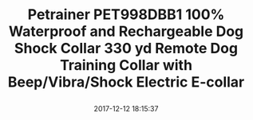 ---
title: > #shorten me
  Petrainer PET998DBB1 100% Waterproof and Rechargeable Dog Shock Collar 330 yd Remote Dog Training Collar with Beep/Vibra/Shock Electric E-collar
name: >
  Petrainer PET998DBB1 100% Waterproof and Rechargeable Dog Shock Collar 330 yd Remote Dog Training Collar with Beep/Vibra/Shock Electric E-collar
date: "2017-12-12 18:15:37"
buy_now: "https://www.amazon.com/Petrainer-PET998DBB1-Waterproof-Rechargeable-Training/dp/B00W6Y3I3O?psc=1&SubscriptionId=AKIAIA5RBQIWQVTCUEUQ&tag=coldcutdeals-20&linkCode=xm2&camp=2025&creative=165953&creativeASIN=B00W6Y3I3O"
description_markdown: >-

  - Petrainer Dog Electronic Collar offers 5 YEARS Replacement or Refund Warranty; If you ever have any issue with your training collar, just contact us! Petrainer US Based Customer Service (Phone & Email) 5 Days a Week

  - Immensely Popular E-Collar used by Expert Trainers & First Time Pet Owners; Can be used to help correct barking, walking, leash training, sitting, aggression, and other behavioral obedience

  - Dog Shock Collar with 0-100 Levels of customization for Static Stimulation & Vibration, and a standard Tone (Beep) Mode which will give an audible warning, which makes it guaranteed to have a stimulation that works for your dog

  - Remote Training Collar is designed with RF434Mhz technology range up to 330 yards, easily train your dog in the park or backyard; Adjustable TPU collar sized from 0 to 25 inches

  - 100% waterproof dog collar receivers; Rechargeable transmitter and receiver can be charged at the same time, so your equipment is always ready to train


tweet_id_str: "940646333869850625"
price: "$69.99"
list_price: "$79.99"
deal_price: "$30.59"
you_save: "$39.40 (56%)"
asin: "B00W6Y3I3O"
image: "https://images-na.ssl-images-amazon.com/images/I/51DpgAsWTHL.jpg"
---